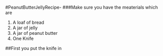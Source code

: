 #PeanutButterJellyRecipe-
###Make sure you have the meaterials which are
1. A loaf of bread 
2. A jar of jelly
3. A jar of peanut butter
4. One Knife 

##First you put the knife in 
